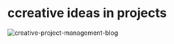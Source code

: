 # ccreative ideas in projects


![creative-project-management-blog](https://user-images.githubusercontent.com/81470200/194111010-8618c74c-880b-426e-afca-59b7bc600e84.png)
